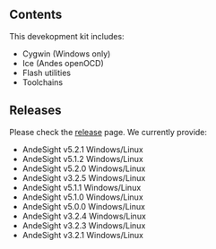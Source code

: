 ## Contents

This devekopment kit includes:

* Cygwin (Windows only)
* Ice (Andes openOCD)
* Flash utilities
* Toolchains

## Releases

Please check the [release](https://github.com/andestech/Andes-Development-Kit/releases) page.  We currently provide:

* AndeSight v5.2.1 Windows/Linux
* AndeSight v5.1.2 Windows/Linux
* AndeSight v5.2.0 Windows/Linux
* AndeSight v3.2.5 Windows/Linux
* AndeSight v5.1.1 Windows/Linux
* AndeSight v5.1.0 Windows/Linux
* AndeSight v5.0.0 Windows/Linux
* AndeSight v3.2.4 Windows/Linux
* AndeSight v3.2.3 Windows/Linux
* AndeSight v3.2.1 Windows/Linux

